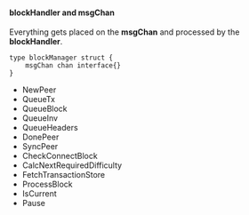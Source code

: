 
#### blockHandler and msgChan

Everything gets placed on the **msgChan** and processed by the **blockHandler**.

```
type blockManager struct {
	msgChan chan interface{}
}
```

* NewPeer
* QueueTx
* QueueBlock
* QueueInv
* QueueHeaders
* DonePeer
* SyncPeer
* CheckConnectBlock
* CalcNextRequiredDifficulty
* FetchTransactionStore
* ProcessBlock
* IsCurrent
* Pause
